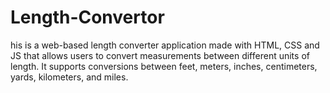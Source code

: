 # Length-Convertor
his is a web-based length converter application made with HTML, CSS and JS that allows users to convert measurements between different units of length. It supports conversions between feet, meters, inches, centimeters, yards, kilometers, and miles.

